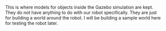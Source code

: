 This is where models for objects inside the Gazebo simulation are kept.  They do not have anything to do with our robot specifically.  They are just for building a world around the robot.  I will be building a sample world here for testing the robot later.